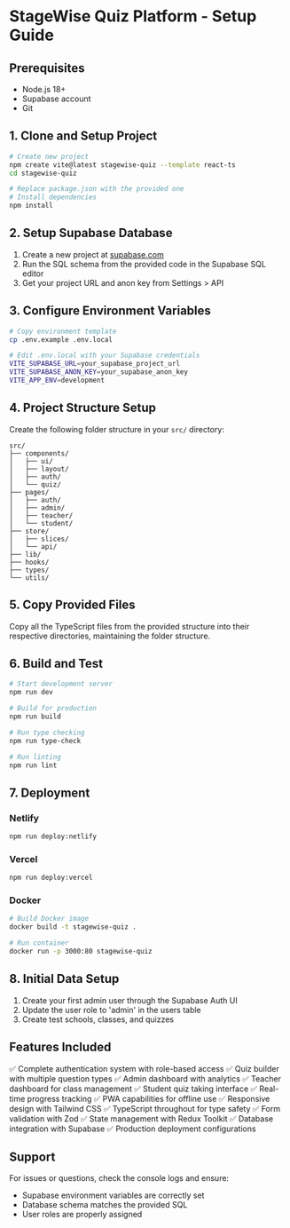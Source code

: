 # StageWise Quiz Platform - Setup Guide

## Prerequisites
- Node.js 18+
- Supabase account
- Git

## 1. Clone and Setup Project

```bash
# Create new project
npm create vite@latest stagewise-quiz --template react-ts
cd stagewise-quiz

# Replace package.json with the provided one
# Install dependencies
npm install
```

## 2. Setup Supabase Database

1. Create a new project at [supabase.com](https://supabase.com)
2. Run the SQL schema from the provided code in the Supabase SQL editor
3. Get your project URL and anon key from Settings > API

## 3. Configure Environment Variables

```bash
# Copy environment template
cp .env.example .env.local

# Edit .env.local with your Supabase credentials
VITE_SUPABASE_URL=your_supabase_project_url
VITE_SUPABASE_ANON_KEY=your_supabase_anon_key
VITE_APP_ENV=development
```

## 4. Project Structure Setup

Create the following folder structure in your `src/` directory:

```
src/
├── components/
│   ├── ui/
│   ├── layout/
│   ├── auth/
│   └── quiz/
├── pages/
│   ├── auth/
│   ├── admin/
│   ├── teacher/
│   └── student/
├── store/
│   ├── slices/
│   └── api/
├── lib/
├── hooks/
├── types/
└── utils/
```

## 5. Copy Provided Files

Copy all the TypeScript files from the provided structure into their respective directories, maintaining the folder structure.

## 6. Build and Test

```bash
# Start development server
npm run dev

# Build for production
npm run build

# Run type checking
npm run type-check

# Run linting
npm run lint
```

## 7. Deployment

### Netlify
```bash
npm run deploy:netlify
```

### Vercel
```bash
npm run deploy:vercel
```

### Docker
```bash
# Build Docker image
docker build -t stagewise-quiz .

# Run container
docker run -p 3000:80 stagewise-quiz
```

## 8. Initial Data Setup

1. Create your first admin user through the Supabase Auth UI
2. Update the user role to 'admin' in the users table
3. Create test schools, classes, and quizzes

## Features Included

✅ Complete authentication system with role-based access
✅ Quiz builder with multiple question types
✅ Admin dashboard with analytics
✅ Teacher dashboard for class management
✅ Student quiz taking interface
✅ Real-time progress tracking
✅ PWA capabilities for offline use
✅ Responsive design with Tailwind CSS
✅ TypeScript throughout for type safety
✅ Form validation with Zod
✅ State management with Redux Toolkit
✅ Database integration with Supabase
✅ Production deployment configurations

## Support

For issues or questions, check the console logs and ensure:
- Supabase environment variables are correctly set
- Database schema matches the provided SQL
- User roles are properly assigned
